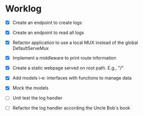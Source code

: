 # Worklog

- [x] Create an endpoint to create logs
- [x] Create an endpoint to read all logs
- [x] Refactor application to use a local MUX instead of the global DefaultServeMux
- [x] Implement a middleware to print route information
- [x] Create a static webpage served on root path. E.g., "/"
- [x] Add models i-e: interfaces with functions to manage data
- [x] Mock the models
- [ ] Unit test the log handler
- [ ] Refactor the log handler according the Uncle Bob's book

